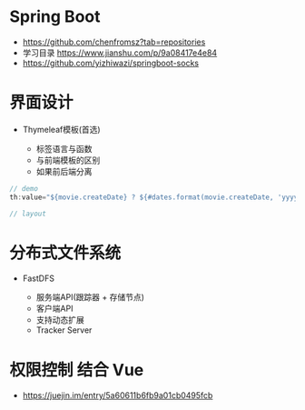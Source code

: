 # Spring Boot

- <https://github.com/chenfromsz?tab=repositories>
- 学习目录 <https://www.jianshu.com/p/9a08417e4e84>
- <https://github.com/yizhiwazi/springboot-socks>


# 界面设计

- Thymeleaf模板(首选)

  - 标签语言与函数
  - 与前端模板的区别
  - 如果前后端分离

```java
// demo
th:value="${movie.createDate} ? ${#dates.format(movie.createDate, 'yyyy-MM-dd')} : ''"

// layout
```

# 分布式文件系统

- FastDFS

  - 服务端API(跟踪器 + 存储节点)
  - 客户端API
  - 支持动态扩展
  - Tracker Server

# 权限控制 结合 Vue

- https://juejin.im/entry/5a60611b6fb9a01cb0495fcb
